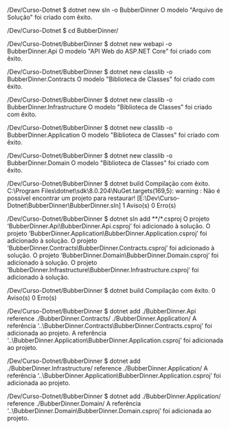 /Dev/Curso-Dotnet
$ dotnet new sln -o BubberDinner
O modelo "Arquivo de Solução" foi criado com êxito.

/Dev/Curso-Dotnet
$ cd BubberDinner/

/Dev/Curso-Dotnet/BubberDinner
$ dotnet new webapi -o BubberDinner.Api
O modelo "API Web do ASP.NET Core" foi criado com êxito.

/Dev/Curso-Dotnet/BubberDinner
$ dotnet new classlib -o BubberDinner.Contracts
O modelo "Biblioteca de Classes" foi criado com êxito.

/Dev/Curso-Dotnet/BubberDinner
$ dotnet new classlib -o BubberDinner.Infrastructure
O modelo "Biblioteca de Classes" foi criado com êxito.

/Dev/Curso-Dotnet/BubberDinner
$ dotnet new classlib -o BubberDinner.Application
O modelo "Biblioteca de Classes" foi criado com êxito.

/Dev/Curso-Dotnet/BubberDinner
$ dotnet new classlib -o BubberDinner.Domain
O modelo "Biblioteca de Classes" foi criado com êxito.

/Dev/Curso-Dotnet/BubberDinner
$ dotnet build
Compilação com êxito.
C:\Program Files\dotnet\sdk\8.0.204\NuGet.targets(169,5): warning : Não é possível encontrar um projeto para restaurar! [E:\Dev\Curso-Dotnet\BubberDinner\BubberDinner.sln]
    1 Aviso(s)
    0 Erro(s)

/Dev/Curso-Dotnet/BubberDinner
$ dotnet sln add **/*.csproj
O projeto ‘BubberDinner.Api\BubberDinner.Api.csproj’ foi adicionado à solução.
O projeto ‘BubberDinner.Application\BubberDinner.Application.csproj’ foi adicionado à solução.
O projeto ‘BubberDinner.Contracts\BubberDinner.Contracts.csproj’ foi adicionado à solução.
O projeto ‘BubberDinner.Domain\BubberDinner.Domain.csproj’ foi adicionado à solução.
O projeto ‘BubberDinner.Infrastructure\BubberDinner.Infrastructure.csproj’ foi adicionado à solução.

/Dev/Curso-Dotnet/BubberDinner
$ dotnet build
Compilação com êxito.
    0 Aviso(s)
    0 Erro(s)

/Dev/Curso-Dotnet/BubberDinner
$ dotnet add ./BubberDinner.Api reference ./BubberDinner.Contracts/ ./BubberDinner.Application/
A referência ‘..\BubberDinner.Contracts\BubberDinner.Contracts.csproj’ foi adicionada ao projeto.
A referência ‘..\BubberDinner.Application\BubberDinner.Application.csproj’ foi adicionada ao projeto.

/Dev/Curso-Dotnet/BubberDinner
$ dotnet add ./BubberDinner.Infrastructure/ reference ./BubberDinner.Application/
A referência ‘..\BubberDinner.Application\BubberDinner.Application.csproj’ foi adicionada ao projeto.

/Dev/Curso-Dotnet/BubberDinner
$ dotnet add ./BubberDinner.Application/ reference ./BubberDinner.Domain/       A referência ‘..\BubberDinner.Domain\BubberDinner.Domain.csproj’ foi adicionada ao projeto.